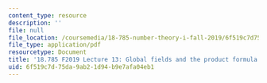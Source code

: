 ```yaml
---
content_type: resource
description: ''
file: null
file_location: /coursemedia/18-785-number-theory-i-fall-2019/6f519c7d75da9ab21d94b9e7afa04eb1_MIT18_785F19_lec13.pdf
file_type: application/pdf
resourcetype: Document
title: '18.785 F2019 Lecture 13: Global fields and the product formula'
uid: 6f519c7d-75da-9ab2-1d94-b9e7afa04eb1
---
```


